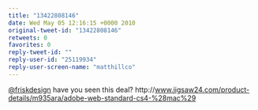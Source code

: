 ```yaml
---
title: "13422808146"
date: Wed May 05 12:16:15 +0000 2010
original-tweet-id: "13422808146"
retweets: 0
favorites: 0
reply-tweet-id: ""
reply-user-id: "25119934"
reply-user-screen-name: "matthillco"
---
```

<a href="https://twitter.com/friskdesign">@friskdesign</a> have you seen this deal? http://<a href="https://www.jigsaw24.com/product-details/m935ara/adobe-web-standard-cs4-%28mac%29">www.jigsaw24.com/product-details/m935ara/adobe-web-standard-cs4-%28mac%29</a>
